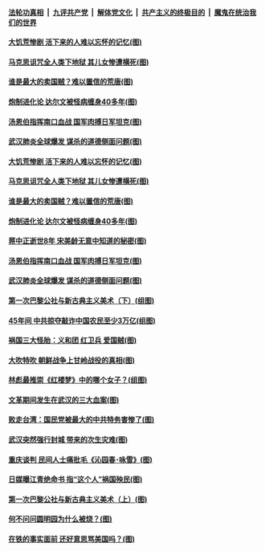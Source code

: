 ####  [法轮功真相](../../../../basic/blob/master/README.md?t=04212301) &nbsp;|&nbsp; [九评共产党](../../../../9ping.md/blob/master/README.md?t=04212301) &nbsp;|&nbsp; [解体党文化](../../../../jtdwh.md/blob/master/README.md?t=04212301)  &nbsp;|&nbsp; [共产主义的终极目的](../../../../gczydzjmd.md/blob/master/README.md?t=04212301) &nbsp;|&nbsp; [魔鬼在统治我们的世界](../../../../mgztzwmdsj.md/blob/master/README.md?t=04212301) 

#### [大饥荒惨剧 活下来的人难以忘怀的记忆(图)](../pages/p6/930546.md?t=04212301) 

#### [马克思诅咒全人类下地狱 其儿女惨遭横死(图)](../pages/p6/930260.md?t=04212301) 

#### [谁是最大的卖国贼？难以置信的荒唐(图)](../pages/p6/928489.md?t=04212301) 

#### [炮制进化论 达尔文被怪病缠身40多年(图)](../pages/p6/930394.md?t=04212301) 

#### [汤恩伯指挥南口血战 国军肉搏日军坦克(图)](../pages/p6/930042.md?t=04212301) 

#### [武汉肺炎全球爆发 谋杀的道德侧面问题(图)](../pages/p6/930328.md?t=04212301) 

#### [大饥荒惨剧 活下来的人难以忘怀的记忆(图)](../pages/p6/930546.md?t=04212301) 

#### [马克思诅咒全人类下地狱 其儿女惨遭横死(图)](../pages/p6/930260.md?t=04212301) 

#### [谁是最大的卖国贼？难以置信的荒唐(图)](../pages/p6/928489.md?t=04212301) 

#### [炮制进化论 达尔文被怪病缠身40多年(图)](../pages/p6/930394.md?t=04212301) 

#### [蒋中正逝世8年 宋美龄无意中知道的秘密(图)](../pages/p6/929682.md?t=04212301) 

#### [汤恩伯指挥南口血战 国军肉搏日军坦克(图)](../pages/p6/930042.md?t=04212301) 

#### [武汉肺炎全球爆发 谋杀的道德侧面问题(图)](../pages/p6/930328.md?t=04212301) 

#### [第一次巴黎公社与新古典主义美术（下）(组图)](../pages/p6/930010.md?t=04212301) 

#### [45年间 中共掠夺敲诈中国农民至少3万亿(组图)](../pages/p6/929794.md?t=04212301) 

#### [祸国三大怪胎：义和团 红卫兵 爱国贼(图)](../pages/p6/930091.md?t=04212301) 

#### [大吹特吹 朝鲜战争上甘岭战役的真相(图)](../pages/p6/928506.md?t=04212301) 

#### [林彪最推崇《红楼梦》中的哪个女子？(组图)](../pages/p6/929653.md?t=04212301) 

#### [文革期间发生在武汉的三大血案(图)](../pages/p6/930112.md?t=04212301) 

#### [败走台湾：国民党被最大的中共特务害惨了(图)](../pages/p6/928498.md?t=04212301) 

#### [武汉突然强行封城 带来的次生灾难(图)](../pages/p6/930083.md?t=04212301) 

#### [重庆谈判 民间人士痛批毛《沁园春･咏雪》(图)](../pages/p6/929455.md?t=04212301) 

#### [日媒曝江青绝命书 指“这个人”祸国殃民(图)](../pages/p6/928504.md?t=04212301) 

#### [第一次巴黎公社与新古典主义美术（上）(图)](../pages/p6/930007.md?t=04212301) 

#### [何不问问圆明园为什么被烧？(图)](../pages/p6/929729.md?t=04212301) 

#### [在铁的事实面前 还好意思骂美国吗？(图)](../pages/p6/929890.md?t=04212301) 


